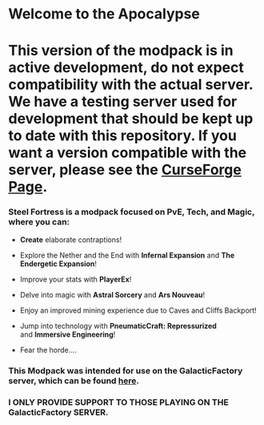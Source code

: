 # Welcome to the Apocalypse

# **This version of the modpack is in active development, do not expect compatibility with the actual server. We have a testing server used for development that should be kept up to date with this repository. If you want a version compatible with the server, please see the [CurseForge Page](https://www.curseforge.com/minecraft/modpacks/steel-fortress).**

### Steel Fortress is a modpack focused on PvE, Tech, and Magic, where you can:
* **Create** elaborate contraptions! 

* Explore the Nether and the End with **Infernal Expansion** and **The Endergetic Expansion**! 

* Improve your stats with **PlayerEx**! 

* Delve into magic with **Astral Sorcery** and **Ars Nouveau**! 

* Enjoy an improved mining experience due to Caves and Cliffs Backport! 

* Jump into technology with **PneumaticCraft: Repressurized** and **Immersive Engineering**! 

* Fear the horde.... 
 

### This Modpack was intended for use on the GalacticFactory server, which can be found [here](https://invite.galacticfactory.cc).
### I ONLY PROVIDE SUPPORT TO THOSE PLAYING ON THE **GalacticFactory** SERVER.
